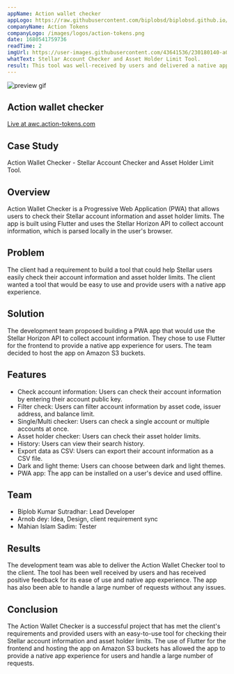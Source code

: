 ```yaml
---
appName: Action wallet checker
appLogo: https://raw.githubusercontent.com/biplobsd/biplobsd.github.io/data/images/awc-logo.png
companyName: Action Tokens
companyLogo: /images/logos/action-tokens.png
date: 1680541759736
readTime: 2
imgUrl: https://user-images.githubusercontent.com/43641536/230180140-a0552cd5-3823-409e-92a9-fe33d5082d13.gif
whatText: Stellar Account Checker and Asset Holder Limit Tool.
result: This tool was well-received by users and delivered a native app experience, meeting the client's requirements.
---
```


![preview gif](https://user-images.githubusercontent.com/43641536/230180140-a0552cd5-3823-409e-92a9-fe33d5082d13.gif)

## Action wallet checker

<a href="https://awc.action-tokens.com" target="_blank">Live at awc.action-tokens.com</a>

## Case Study

Action Wallet Checker - Stellar Account Checker and Asset Holder Limit Tool.

## Overview

Action Wallet Checker is a Progressive Web Application (PWA) that allows users to check their Stellar account information and asset holder limits. The app is built using Flutter and uses the Stellar Horizon API to collect account information, which is parsed locally in the user's browser.

## Problem

The client had a requirement to build a tool that could help Stellar users easily check their account information and asset holder limits. The client wanted a tool that would be easy to use and provide users with a native app experience.

## Solution

The development team proposed building a PWA app that would use the Stellar Horizon API to collect account information. They chose to use Flutter for the frontend to provide a native app experience for users. The team decided to host the app on Amazon S3 buckets.

## Features

- Check account information: Users can check their account information by entering their account public key.
- Filter check: Users can filter account information by asset code, issuer address, and balance limit.
- Single/Multi checker: Users can check a single account or multiple accounts at once.
- Asset holder checker: Users can check their asset holder limits.
- History: Users can view their search history.
- Export data as CSV: Users can export their account information as a CSV file.
- Dark and light theme: Users can choose between dark and light themes.
- PWA app: The app can be installed on a user's device and used offline.

## Team

- Biplob Kumar Sutradhar: Lead Developer
- Arnob dey: Idea, Design, client requirement sync
- Mahian Islam Sadim: Tester

## Results

The development team was able to deliver the Action Wallet Checker tool to the client. The tool has been well received by users and has received positive feedback for its ease of use and native app experience. The app has also been able to handle a large number of requests without any issues.

## Conclusion

The Action Wallet Checker is a successful project that has met the client's requirements and provided users with an easy-to-use tool for checking their Stellar account information and asset holder limits. The use of Flutter for the frontend and hosting the app on Amazon S3 buckets has allowed the app to provide a native app experience for users and handle a large number of requests.
